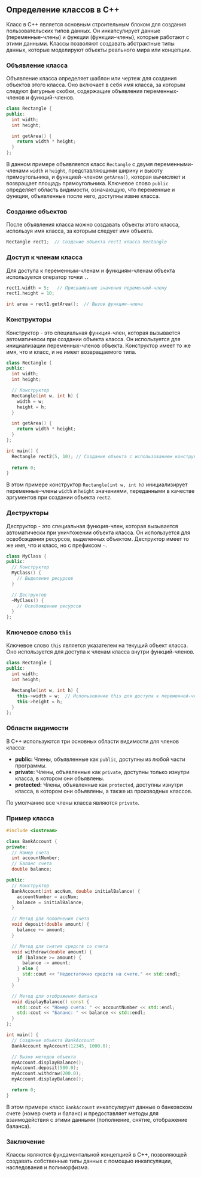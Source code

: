 ## Определение классов в C++

Класс в C++ является основным строительным блоком для создания пользовательских типов данных. Он инкапсулирует данные (переменные-члены) и функции (функции-члены), которые работают с этими данными. Классы позволяют создавать абстрактные типы данных, которые моделируют объекты реального мира или концепции.

### Объявление класса

Объявление класса определяет шаблон или чертеж для создания объектов этого класса. Оно включает в себя имя класса, за которым следуют фигурные скобки, содержащие объявления переменных-членов и функций-членов.

```c++
class Rectangle {
public:
  int width;
  int height;

  int getArea() {
    return width * height;
  }
};
```

В данном примере объявляется класс `Rectangle` с двумя переменными-членами `width` и `height`, представляющими ширину и высоту прямоугольника, и функцией-членом `getArea()`, которая вычисляет и возвращает площадь прямоугольника. Ключевое слово `public` определяет область видимости, означающую, что переменные и функции, объявленные после него, доступны извне класса.

### Создание объектов

После объявления класса можно создавать объекты этого класса, используя имя класса, за которым следует имя объекта. 

```c++
Rectangle rect1;  // Создание объекта rect1 класса Rectangle
```

### Доступ к членам класса

Для доступа к переменным-членам и функциям-членам объекта используется оператор точки `.`.

```c++
rect1.width = 5;   // Присваивание значения переменной-члену
rect1.height = 10;  

int area = rect1.getArea();  // Вызов функции-члена
```

### Конструкторы

Конструктор - это специальная функция-член, которая вызывается автоматически при создании объекта класса. Он используется для инициализации переменных-членов объекта. Конструктор имеет то же имя, что и класс, и не имеет возвращаемого типа.

```c++
class Rectangle {
public:
  int width;
  int height;

  // Конструктор
  Rectangle(int w, int h) { 
    width = w;
    height = h;
  }

  int getArea() {
    return width * height;
  }
};

int main() {
  Rectangle rect2(5, 10); // Создание объекта с использованием конструктора
  
  return 0;
}
```

В этом примере конструктор `Rectangle(int w, int h)` инициализирует переменные-члены `width` и `height` значениями, переданными в качестве аргументов при создании объекта `rect2`.

### Деструкторы

Деструктор - это специальная функция-член, которая вызывается автоматически при уничтожении объекта класса. Он используется для освобождения ресурсов, выделенных объектом. Деструктор имеет то же имя, что и класс, но с префиксом `~`.

```c++
class MyClass {
public:
  // Конструктор
  MyClass() { 
    // Выделение ресурсов
  }

  // Деструктор
  ~MyClass() {
    // Освобождение ресурсов
  }
};
```

### Ключевое слово `this`

Ключевое слово `this` является указателем на текущий объект класса. Оно используется для доступа к членам класса внутри функций-членов.

```c++
class Rectangle {
public:
  int width;
  int height;

  Rectangle(int w, int h) { 
    this->width = w;  // Использование this для доступа к переменной-члену
    this->height = h; 
  }
};
```

### Области видимости

В C++ используются три основных области видимости для членов класса:

* **public:** Члены, объявленные как `public`, доступны из любой части программы.
* **private:** Члены, объявленные как `private`, доступны только изнутри класса, в котором они объявлены.
* **protected:** Члены, объявленные как `protected`, доступны изнутри класса, в котором они объявлены, а также из производных классов.

По умолчанию все члены класса являются `private`.

### Пример класса

```c++
#include <iostream>

class BankAccount {
private:
  // Номер счета
  int accountNumber;
  // Баланс счета
  double balance;

public:
  // Конструктор
  BankAccount(int accNum, double initialBalance) {
    accountNumber = accNum;
    balance = initialBalance;
  }

  // Метод для пополнения счета
  void deposit(double amount) {
    balance += amount;
  }

  // Метод для снятия средств со счета
  void withdraw(double amount) {
    if (balance >= amount) {
      balance -= amount;
    } else {
      std::cout << "Недостаточно средств на счете." << std::endl;
    }
  }

  // Метод для отображения баланса
  void displayBalance() const {
    std::cout << "Номер счета: " << accountNumber << std::endl;
    std::cout << "Баланс: " << balance << std::endl;
  }
};

int main() {
  // Создание объекта BankAccount
  BankAccount myAccount(12345, 1000.0);

  // Вызов методов объекта
  myAccount.displayBalance();
  myAccount.deposit(500.0);
  myAccount.withdraw(200.0);
  myAccount.displayBalance();

  return 0;
}
```

В этом примере класс `BankAccount` инкапсулирует данные о банковском счете (номер счета и баланс) и предоставляет методы для взаимодействия с этими данными (пополнение, снятие, отображение баланса).

### Заключение

Классы являются фундаментальной концепцией в C++, позволяющей создавать собственные типы данных с помощью инкапсуляции, наследования и полиморфизма.
